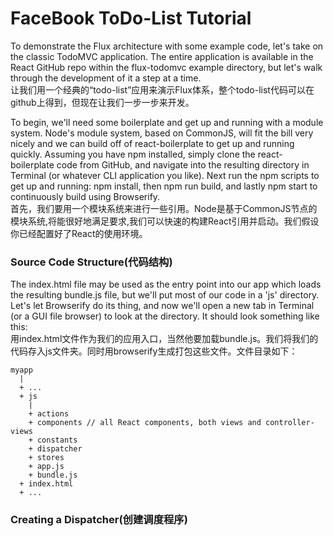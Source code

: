 # FaceBook ToDo-List Tutorial
To demonstrate the Flux architecture with some example code, let's take on the classic TodoMVC application. The entire application is available in the React GitHub repo within the flux-todomvc example directory, but let's walk through the development of it a step at a time.    
让我们用一个经典的“todo-list”应用来演示Flux体系，整个todo-list代码可以在github上得到，但现在让我们一步一步来开发。

To begin, we'll need some boilerplate and get up and running with a module system. Node's module system, based on CommonJS, will fit the bill very nicely and we can build off of react-boilerplate to get up and running quickly. Assuming you have npm installed, simply clone the react-boilerplate code from GitHub, and navigate into the resulting directory in Terminal (or whatever CLI application you like). Next run the npm scripts to get up and running: npm install, then npm run build, and lastly npm start to continuously build using Browserify.    
首先，我们要用一个模块系统来进行一些引用。Node是基于CommonJS节点的模块系统,将能很好地满足要求,我们可以快速的构建React引用并启动。我们假设你已经配置好了React的使用环境。
### Source Code Structure(代码结构)
The index.html file may be used as the entry point into our app which loads the resulting bundle.js file, but we'll put most of our code in a 'js' directory. Let's let Browserify do its thing, and now we'll open a new tab in Terminal (or a GUI file browser) to look at the directory. It should look something like this:  
用index.html文件作为我们的应用入口，当然他要加载bundle.js。我们将我们的代码存入js文件夹。同时用browserify生成打包这些文件。文件目录如下：

	myapp
	  |
	  + ...
	  + js
	    |
	    + actions
	    + components // all React components, both views and controller-views
	    + constants
	    + dispatcher
	    + stores
	    + app.js
	    + bundle.js
	  + index.html
	  + ...

### Creating a Dispatcher(创建调度程序)













